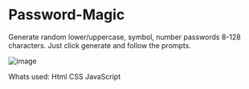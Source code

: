 # Password-Magic
Generate random lower/uppercase, symbol, number passwords 8-128 characters.
Just click generate and follow the prompts.

<img src="/Assets/Images/03-javascript-homework-demo.png" alt="image" style="max-width: 100%">

Whats used:
Html
CSS
JavaScript
